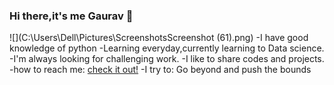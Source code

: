 ### Hi there,it's me Gaurav 👋
![](C:\Users\Dell\Pictures\ScreenshotsScreenshot (61).png)
-I have good knowledge of python
-Learning everyday,currently learning to Data science.
-I'm always looking for challenging work.
-I like to share codes and projects.
-how to reach me: [check it out!](https://www.instagram.com/codesgaurav/?hl=en)
-I try to: Go beyond and push the bounds

